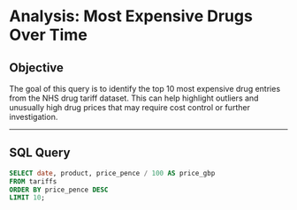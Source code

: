 #  Analysis: Most Expensive Drugs Over Time

##  Objective

The goal of this query is to identify the top 10 most expensive drug entries from the NHS drug tariff dataset. This can help highlight outliers and unusually high drug prices that may require cost control or further investigation.

---

##  SQL Query

```sql
SELECT date, product, price_pence / 100 AS price_gbp
FROM tariffs
ORDER BY price_pence DESC
LIMIT 10;
